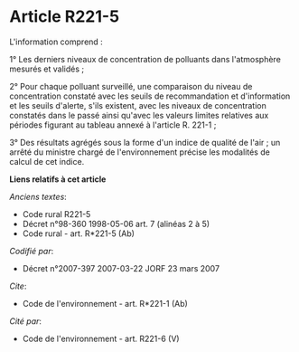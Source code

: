 # Article R221-5

L'information comprend :

1° Les derniers niveaux de concentration de polluants dans l'atmosphère mesurés et validés ;

2° Pour chaque polluant surveillé, une comparaison du niveau de concentration constaté avec les seuils de recommandation et
d'information et les seuils d'alerte, s'ils existent, avec les niveaux de concentration constatés dans le passé ainsi qu'avec
les valeurs limites relatives aux périodes figurant au tableau annexé à l'article R. 221-1 ;

3° Des résultats agrégés sous la forme d'un indice de qualité de l'air ; un arrêté du ministre chargé de l'environnement
précise les modalités de calcul de cet indice.

**Liens relatifs à cet article**

_Anciens textes_:

  - Code rural R221-5
  - Décret n°98-360 1998-05-06 art. 7 (alinéas 2 à 5)
  - Code rural - art. R*221-5 (Ab)

_Codifié par_:

  - Décret n°2007-397 2007-03-22 JORF 23 mars 2007

_Cite_:

  - Code de l'environnement - art. R*221-1 (Ab)

_Cité par_:

  - Code de l'environnement - art. R221-6 (V)
